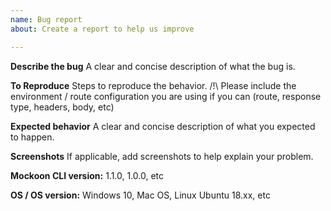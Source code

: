 ```yaml
---
name: Bug report
about: Create a report to help us improve

---
```


**Describe the bug**
A clear and concise description of what the bug is.

**To Reproduce**
Steps to reproduce the behavior.
/!\ Please include the environment / route configuration you are using if you can (route, response type, headers, body, etc)

**Expected behavior**
A clear and concise description of what you expected to happen.

**Screenshots**
If applicable, add screenshots to help explain your problem.

**Mockoon CLI version:**
1.1.0, 1.0.0, etc

**OS / OS version:**
Windows 10, Mac OS, Linux Ubuntu 18.xx, etc 
